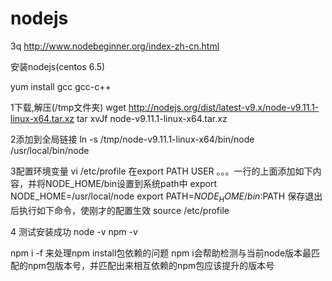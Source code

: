 # nodejs

3q   http://www.nodebeginner.org/index-zh-cn.html



安装nodejs(centos 6.5)

yum install gcc gcc-c++

1下载,解压(/tmp文件夹)
wget http://nodejs.org/dist/latest-v9.x/node-v9.11.1-linux-x64.tar.xz
tar xvJf node-v9.11.1-linux-x64.tar.xz 

2添加到全局链接
ln -s /tmp/node-v9.11.1-linux-x64/bin/node /usr/local/bin/node

3配置环境变量
vi /etc/profile 
在export PATH USER 。。。一行的上面添加如下内容，并将NODE_HOME/bin设置到系统path中 
export NODE_HOME=/usr/local/node
export PATH=$NODE_HOME/bin:$PATH 
保存退出后执行如下命令，使刚才的配置生效 
source /etc/profile

4 测试安装成功
node -v
npm -v


npm i -f 来处理npm install包依赖的问题 npm i会帮助检测与当前node版本最匹配的npm包版本号，并匹配出来相互依赖的npm包应该提升的版本号 
